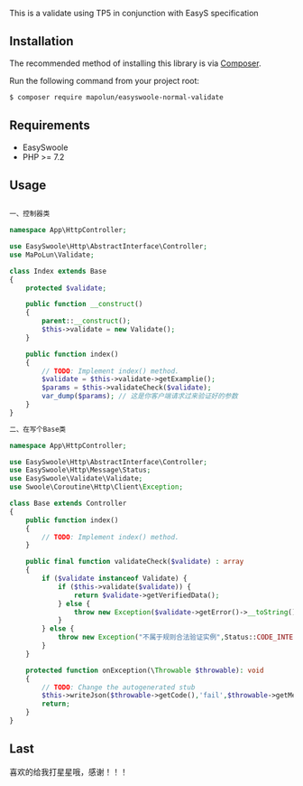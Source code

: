 This is a validate using TP5 in conjunction with EasyS specification

## Installation
The recommended method of installing this library is via [Composer](https://getcomposer.org/).

Run the following command from your project root:

```bash
$ composer require mapolun/easyswoole-normal-validate
```

## Requirements 
* EasySwoole
* PHP >= 7.2

## Usage 
```php

一、控制器类

namespace App\HttpController;

use EasySwoole\Http\AbstractInterface\Controller;
use MaPoLun\Validate;

class Index extends Base
{
    protected $validate;

    public function __construct()
    {
        parent::__construct();
        $this->validate = new Validate();
    }

    public function index()
    {
        // TODO: Implement index() method.
        $validate = $this->validate->getExamplie();
        $params = $this->validateCheck($validate);
        var_dump($params); // 这是你客户端请求过来验证好的参数
    }
}

二、在写个Base类

namespace App\HttpController;

use EasySwoole\Http\AbstractInterface\Controller;
use EasySwoole\Http\Message\Status;
use EasySwoole\Validate\Validate;
use Swoole\Coroutine\Http\Client\Exception;

class Base extends Controller
{
    public function index()
    {
        // TODO: Implement index() method.
    }

    public final function validateCheck($validate) : array
    {
        if ($validate instanceof Validate) {
            if ($this->validate($validate)) {
                return $validate->getVerifiedData();
            } else {
                throw new Exception($validate->getError()->__toString(),Status::CODE_ERROR);
            }
        } else {
            throw new Exception("不属于规则合法验证实例",Status::CODE_INTERNAL_SERVER_ERROR);
        }
    }

    protected function onException(\Throwable $throwable): void
    {
        // TODO: Change the autogenerated stub
        $this->writeJson($throwable->getCode(),'fail',$throwable->getMessage());
        return;
    }
}

```

## Last

喜欢的给我打星星哦，感谢！！！


